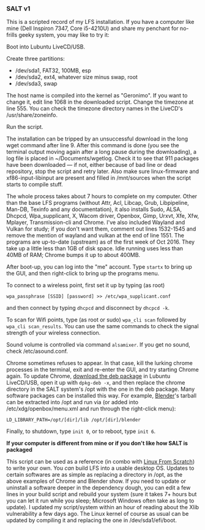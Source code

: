 ### SALT v1
This is a scripted record of my LFS installation. If you have a computer like mine (Dell Inspiron 7347, Core i5-4210U) and share my penchant for no-frills geeky system, you may like to try it:

Boot into Lubuntu LiveCD/USB.

Create three partitions:
* /dev/sda1, FAT32, 100MB, esp
* /dev/sda2, ext4, whatever size minus swap, root
* /dev/sda3, swap

The host name is compiled into the kernel as "Geronimo". If you want to change it, edit line 1068 in the downloaded script. Change the timezone at line 555. You can check the timezone directory names in the LiveCD's /usr/share/zoneinfo.

Run the script.

The installation can be tripped by an unsuccessful download in the long wget command after line 9. After this command is done (you see the terminal output moving again after a long pause during the downloading), a log file is placed in ~/Documents/wgetlog. Check it to see that 911 packages have been downloaded — if not, either because of bad line or dead repository, stop the script and retry later. Also make sure linux-firmware and xf86-input-libinput are present and filled in /mnt/sources when the script starts to compile stuff.

The whole process takes about 7 hours to complete on my computer. Other than the base LFS programs (without Attr, Acl, Libcap, Grub, Libpipeline, Man-DB, Texinfo and any documentation), it also installs Sudo, ALSA, Dhcpcd, Wpa_supplicant, X, Wacom driver, Openbox, Gimp, Urxvt, Xfe, Xfw, Mplayer, Transmission-cli and Chrome. I've also included Wayland and Vulkan for study; if you don't want them, comment out lines 1532-1545 and remove the mention of wayland and vulkan at the end of line 1551. The programs are up-to-date (upstream) as of the first week of Oct 2016. They take up a little less than 1GB of disk space. Idle running uses less than 40MB of RAM; Chrome bumps it up to about 400MB.

After boot-up, you can log into the "me" account. Type `startx` to bring up the GUI, and then right-click to bring up the programs menu.

To connect to a wireless point, first set it up by typing (as root)

`wpa_passphrase [SSID] [password] >> /etc/wpa_supplicant.conf`

and then connect by typing `dhcpcd` and disconnect by `dhcpcd -k`.

To scan for Wifi points, type (as root or sudo) `wpa_cli scan` followed by `wpa_cli scan_results`. You can use the same commands to check the signal strength of your wireless connection.

Sound volume is controlled via command `alsamixer`. If you get no sound, check /etc/asound.conf.

Chrome sometimes refuses to appear. In that case, kill the lurking chrome processes in the terminal, exit and re-enter the GUI, and try starting Chrome again. To update Chrome, [download the deb package](https://www.google.com/chrome/browser/desktop/) in Lubuntu LiveCD/USB, open it up with `dpkg-deb -x`, and then replace the chrome directory in the SALT system's /opt with the one in the deb package. Many software packages can be installed this way. For example, [Blender](https://www.blender.org/)'s tarball can be extracted into /opt and run via (or added into /etc/xdg/openbox/menu.xml and run through the right-click menu):

`LD_LIBRARY_PATH=/opt/[dir]/lib /opt/[dir]/blender`

Finally, to shutdown, type `init 0`, or to reboot, type `init 6`.

**If your computer is different from mine or if you don't like how SALT is packaged**

This script can be used as a reference (in combo with [Linux From Scratch](http://www.linuxfromscratch.org/)) to write your own. You *can* build LFS into a usable desktop OS. Updates to certain softwares are as simple as replacing a directory in /opt, as the above examples of Chrome and Blender show. If you need to update or uninstall a software deeper in the dependency dough, you can edit a few lines in your build script and rebuild your system (sure it takes 7+ hours but you can let it run while you sleep; Microsoft Windows often take as long to update). I updated my script/system within an hour of reading about the Xlib vulnerability a few days ago. The Linux kernel of course as usual can be updated by compiling it and replacing the one in /dev/sda1/efi/boot.
